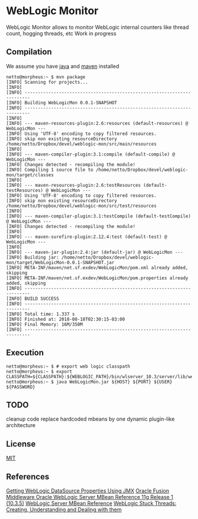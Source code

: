 # WebLogic Monitor

WebLogic Monitor allows to monitor WebLogic internal counters like thread count, hogging threads, etc
Work in progress

## Compilation

We assume you have [java](http://openjdk.java.net/) and [maven](https://maven.apache.org/) installed

```console
netto@morpheus:~ $ mvn package
[INFO] Scanning for projects...
[INFO] 
[INFO] ------------------------------------------------------------------------
[INFO] Building WebLogicMon 0.0.1-SNAPSHOT
[INFO] ------------------------------------------------------------------------
[INFO] 
[INFO] --- maven-resources-plugin:2.6:resources (default-resources) @ WebLogicMon ---
[INFO] Using 'UTF-8' encoding to copy filtered resources.
[INFO] skip non existing resourceDirectory /home/netto/Dropbox/devel/weblogic-mon/src/main/resources
[INFO] 
[INFO] --- maven-compiler-plugin:3.1:compile (default-compile) @ WebLogicMon ---
[INFO] Changes detected - recompiling the module!
[INFO] Compiling 1 source file to /home/netto/Dropbox/devel/weblogic-mon/target/classes
[INFO] 
[INFO] --- maven-resources-plugin:2.6:testResources (default-testResources) @ WebLogicMon ---
[INFO] Using 'UTF-8' encoding to copy filtered resources.
[INFO] skip non existing resourceDirectory /home/netto/Dropbox/devel/weblogic-mon/src/test/resources
[INFO] 
[INFO] --- maven-compiler-plugin:3.1:testCompile (default-testCompile) @ WebLogicMon ---
[INFO] Changes detected - recompiling the module!
[INFO] 
[INFO] --- maven-surefire-plugin:2.12.4:test (default-test) @ WebLogicMon ---
[INFO] 
[INFO] --- maven-jar-plugin:2.4:jar (default-jar) @ WebLogicMon ---
[INFO] Building jar: /home/netto/Dropbox/devel/weblogic-mon/target/WebLogicMon-0.0.1-SNAPSHOT.jar
[INFO] META-INF/maven/net.sf.exdev/WebLogicMon/pom.xml already added, skipping
[INFO] META-INF/maven/net.sf.exdev/WebLogicMon/pom.properties already added, skipping
[INFO] ------------------------------------------------------------------------
[INFO] BUILD SUCCESS
[INFO] ------------------------------------------------------------------------
[INFO] Total time: 1.337 s
[INFO] Finished at: 2018-08-18T02:30:15-03:00
[INFO] Final Memory: 16M/350M
[INFO] ------------------------------------------------------------------------
```

## Execution
```console
netto@morpheus:~ $ # export web logic classpath
netto@morpheus:~ $ export CLASSPATH=${CLASSPATH}:${WEBLOGIC_PATH}/bin/wlserver_10.3/server/lib/weblogic.jar:${WEBLOGIC_PATH}:.
netto@morpheus:~ $ java WebLogicMon.jar ${HOST} ${PORT} ${USER} ${PASSWORD}
```

## TODO
cleanup code
replace hardcoded mbeans by one dynamic plugin-like architecture

## License
[MIT](https://opensource.org/licenses/MIT)

## References
[Getting WebLogic DataSource Properties Using JMX](http://middlewaremagic.com/weblogic/?p=50)
[Oracle Fusion Middleware Oracle WebLogic Server MBean Reference 11g Release 1 (10.3.5)](https://docs.oracle.com/cd/E24001_01/apirefs.1111/e13951/core/index.html)
[WebLogic Server MBean Reference](http://docs.oracle.com/cd/E12840_01/wls/docs103/wlsmbeanref/core/index.html)
[WebLogic Stuck Threads: Creating, Understanding and Dealing with them](http://www.munzandmore.com/2012/ora/weblogic-stuck-threads-howto)
